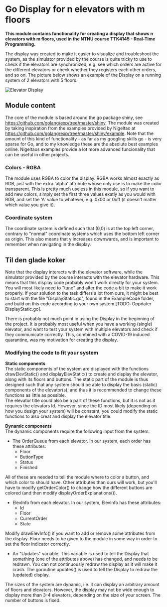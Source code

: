 # Go Display for n elevators with m floors
**This module contains functionality for creating a display that shows n elevators with m floors, used in the NTNU course TTK4145 - Real-Time Programming.**

The display was created to make it easier to visualize and troubleshoot the system, as the simulator provided by the course is quite tricky to use to check if the elevators are synchronized, e.g. see which orders are active for the different elevators or check whether they registers each other orders, and so on. The picture below shows an example of the Display on a running system of 2 elevators with 5 floors.

![Elevator Display](images/ElevatorDisplay_prototype.PNG)

## Module content
The core of the module is based around the go package shiny, see https://github.com/golang/exp/tree/master/shiny. The module was created by taking inspiration from the examples provided by Nigeltao at https://github.com/golang/exp/tree/master/shiny/example. Note that the amount of this kind of functionality - as far as my googling skills go - is very sparse for Go, and to my knowledge these are the absolute best examples online. Nigeltaos examples provide a lot more advanced funcionality that can be useful in other projects.

### Colors - RGBA
The module uses RGBA to color the display. RGBA works almost exactly as RGB, just with the extra 'alpha' attribute whose only use is to make the color transparent. This is pretty much useless in this module, so if you want to add new colors, simply set the first three values exatly as you would with RGB, and set the 'A' value to whatever, e.g. 0x00 or 0xff (it doesn't matter which value you give it).

### Coordinate system
The coordinate system is defined such that (0,0) is at the top left corner, contrary to "normal" coordinate systems which uses the bottom left corner as origin. This also means that y increases downwards, and is important to remember when navigating in the display.


## Til den glade koker
Note that the display interacts with the elevator software, while the simulator provided by the course interacts with the elevator hardware. This means that this display code probably won't work directly for your system. You will most likely need to "tune" and alter the code a bit to make it work properly. If your solution to the task differs a lot from ours, it might be best to start with the file "DisplayStatic.go", found in the ExampleCode folder, and build on this code according to your own system [TODO: Oppdater DisplayStatic.go]. 

There is probably not much point in using the Display in the beginning of the project. It is probably most useful when you have a working (single) elevator, and want to test your system with multiple elevators and check if they communicate correctly. This, combined with a COVID-19 induced quarantine, was my motivation for creating the display.

### Modifying the code to fit your system
**Static components**<br/>
The static components of the system are displayed with the functions drawElevStatic() and displayElevStatic() to create and display the elevator, along with its floors and buttons. The static part of the module is thus designed such that any system should be able to display the basis (static) components of the elevator(s), and thus it is recommended to change these functions as little as possible.<br/>
The elevator title could also be a part of these functions, but it is not as it requires the elevators Id. However, since the ID most likely (depending on how you design your system) will be constant, you could modify the static functions to also creat and display the elevator title.

**Dynamic components**<br/>
The dynamic components require the following input from the system:
- The OrderQueue from each elevator. In our system, each order has these attributes:
  - Floor 
  - ButtonType
  - Status
  - Finished

All of these are needed to tell the module where to color a button, and which color to should have. Other attributes than ours will work, but you'll have to modify getOrderColor() to change how the different buttons are colored (and then modify displayOrderExplanations()).

- ElevInfo from each elevator. In our system, ElevInfo has these attributes: 
  - Id
  - Floor
  - CurrentOrder
  - State<br/>

Modify drawElevInfo() if you want to add or remove some attributes from the display. Floor needs to be given to the module in some way in order to set the floor indicator correctly.

- An "Updates" variable. This variable is used to tell the Display that something (one of the attributes above) has changed, and needs to be redrawn. You can not continuously redraw the display as it will make it crash. The goroutine updates() is used to tell the Display to redraw the (updated) display.


The sizes of the system are dynamic, i.e. it can display an arbitrary amount of floors and elevators. However, the display may not be wide enough to display more than 3-4 elevators, depending on the size of your screen. The number of buttons is fixed.

